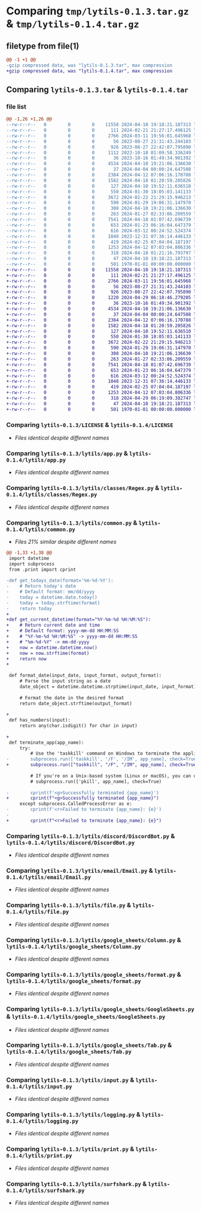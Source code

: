 # Comparing `tmp/lytils-0.1.3.tar.gz` & `tmp/lytils-0.1.4.tar.gz`

## filetype from file(1)

```diff
@@ -1 +1 @@
-gzip compressed data, was "lytils-0.1.3.tar", max compression
+gzip compressed data, was "lytils-0.1.4.tar", max compression
```

## Comparing `lytils-0.1.3.tar` & `lytils-0.1.4.tar`

### file list

```diff
@@ -1,26 +1,26 @@
--rw-r--r--   0        0        0    11558 2024-04-10 19:18:21.187313 lytils-0.1.3/LICENSE
--rw-r--r--   0        0        0      111 2024-02-21 21:27:17.496125 lytils-0.1.3/lytils/__init__.py
--rw-r--r--   0        0        0     2766 2024-03-11 19:56:01.645968 lytils-0.1.3/lytils/app.py
--rw-r--r--   0        0        0       56 2023-08-27 21:31:43.244103 lytils-0.1.3/lytils/classes/__init__.py
--rw-r--r--   0        0        0      926 2023-08-27 22:42:07.795890 lytils-0.1.3/lytils/classes/Regex.py
--rw-r--r--   0        0        0     1112 2023-10-18 01:09:58.336249 lytils-0.1.3/lytils/common.py
--rw-r--r--   0        0        0       36 2023-10-16 01:49:34.901392 lytils-0.1.3/lytils/discord/__init__.py
--rw-r--r--   0        0        0     4534 2024-04-10 19:21:06.136630 lytils-0.1.3/lytils/discord/DiscordBot.py
--rw-r--r--   0        0        0       37 2024-04-04 00:00:24.647508 lytils-0.1.3/lytils/email/__init__.py
--rw-r--r--   0        0        0     2384 2024-04-12 07:06:16.170788 lytils-0.1.3/lytils/email/Email.py
--rw-r--r--   0        0        0     1582 2024-04-18 01:20:59.205826 lytils-0.1.3/lytils/file.py
--rw-r--r--   0        0        0      127 2024-04-10 19:52:11.636510 lytils-0.1.3/lytils/google_sheets/__init__.py
--rw-r--r--   0        0        0      550 2024-01-30 18:05:03.141133 lytils-0.1.3/lytils/google_sheets/Column.py
--rw-r--r--   0        0        0     3672 2024-02-22 21:29:15.946213 lytils-0.1.3/lytils/google_sheets/format.py
--rw-r--r--   0        0        0      590 2024-01-29 19:06:31.147970 lytils-0.1.3/lytils/google_sheets/GoogleSheets.py
--rw-r--r--   0        0        0      308 2024-04-10 19:21:06.136630 lytils-0.1.3/lytils/google_sheets/helpers.py
--rw-r--r--   0        0        0      263 2024-01-27 02:33:06.209559 lytils-0.1.3/lytils/google_sheets/Sheet.py
--rw-r--r--   0        0        0     7541 2024-04-18 01:07:42.696739 lytils-0.1.3/lytils/google_sheets/Tab.py
--rw-r--r--   0        0        0      653 2024-01-23 06:16:04.647379 lytils-0.1.3/lytils/input.py
--rw-r--r--   0        0        0      616 2024-03-12 00:24:52.524374 lytils-0.1.3/lytils/logging.py
--rw-r--r--   0        0        0     1048 2023-12-31 07:36:14.446133 lytils-0.1.3/lytils/print.py
--rw-r--r--   0        0        0      419 2024-02-25 07:04:04.187197 lytils-0.1.3/lytils/regex.py
--rw-r--r--   0        0        0     1253 2024-04-12 07:03:04.806336 lytils-0.1.3/lytils/surfshark.py
--rw-r--r--   0        0        0      318 2024-04-18 01:21:16.793797 lytils-0.1.3/pyproject.toml
--rw-r--r--   0        0        0       47 2024-04-10 19:18:21.187313 lytils-0.1.3/README.md
--rw-r--r--   0        0        0      501 1970-01-01 00:00:00.000000 lytils-0.1.3/PKG-INFO
+-rw-r--r--   0        0        0    11558 2024-04-10 19:18:21.187313 lytils-0.1.4/LICENSE
+-rw-r--r--   0        0        0      111 2024-02-21 21:27:17.496125 lytils-0.1.4/lytils/__init__.py
+-rw-r--r--   0        0        0     2766 2024-03-11 19:56:01.645968 lytils-0.1.4/lytils/app.py
+-rw-r--r--   0        0        0       56 2023-08-27 21:31:43.244103 lytils-0.1.4/lytils/classes/__init__.py
+-rw-r--r--   0        0        0      926 2023-08-27 22:42:07.795890 lytils-0.1.4/lytils/classes/Regex.py
+-rw-r--r--   0        0        0     1220 2024-04-29 06:18:46.279205 lytils-0.1.4/lytils/common.py
+-rw-r--r--   0        0        0       36 2023-10-16 01:49:34.901392 lytils-0.1.4/lytils/discord/__init__.py
+-rw-r--r--   0        0        0     4534 2024-04-10 19:21:06.136630 lytils-0.1.4/lytils/discord/DiscordBot.py
+-rw-r--r--   0        0        0       37 2024-04-04 00:00:24.647508 lytils-0.1.4/lytils/email/__init__.py
+-rw-r--r--   0        0        0     2384 2024-04-12 07:06:16.170788 lytils-0.1.4/lytils/email/Email.py
+-rw-r--r--   0        0        0     1582 2024-04-18 01:20:59.205826 lytils-0.1.4/lytils/file.py
+-rw-r--r--   0        0        0      127 2024-04-10 19:52:11.636510 lytils-0.1.4/lytils/google_sheets/__init__.py
+-rw-r--r--   0        0        0      550 2024-01-30 18:05:03.141133 lytils-0.1.4/lytils/google_sheets/Column.py
+-rw-r--r--   0        0        0     3672 2024-02-22 21:29:15.946213 lytils-0.1.4/lytils/google_sheets/format.py
+-rw-r--r--   0        0        0      590 2024-01-29 19:06:31.147970 lytils-0.1.4/lytils/google_sheets/GoogleSheets.py
+-rw-r--r--   0        0        0      308 2024-04-10 19:21:06.136630 lytils-0.1.4/lytils/google_sheets/helpers.py
+-rw-r--r--   0        0        0      263 2024-01-27 02:33:06.209559 lytils-0.1.4/lytils/google_sheets/Sheet.py
+-rw-r--r--   0        0        0     7541 2024-04-18 01:07:42.696739 lytils-0.1.4/lytils/google_sheets/Tab.py
+-rw-r--r--   0        0        0      653 2024-01-23 06:16:04.647379 lytils-0.1.4/lytils/input.py
+-rw-r--r--   0        0        0      616 2024-03-12 00:24:52.524374 lytils-0.1.4/lytils/logging.py
+-rw-r--r--   0        0        0     1048 2023-12-31 07:36:14.446133 lytils-0.1.4/lytils/print.py
+-rw-r--r--   0        0        0      419 2024-02-25 07:04:04.187197 lytils-0.1.4/lytils/regex.py
+-rw-r--r--   0        0        0     1253 2024-04-12 07:03:04.806336 lytils-0.1.4/lytils/surfshark.py
+-rw-r--r--   0        0        0      318 2024-04-29 06:19:09.382747 lytils-0.1.4/pyproject.toml
+-rw-r--r--   0        0        0       47 2024-04-10 19:18:21.187313 lytils-0.1.4/README.md
+-rw-r--r--   0        0        0      501 1970-01-01 00:00:00.000000 lytils-0.1.4/PKG-INFO
```

### Comparing `lytils-0.1.3/LICENSE` & `lytils-0.1.4/LICENSE`

 * *Files identical despite different names*

### Comparing `lytils-0.1.3/lytils/app.py` & `lytils-0.1.4/lytils/app.py`

 * *Files identical despite different names*

### Comparing `lytils-0.1.3/lytils/classes/Regex.py` & `lytils-0.1.4/lytils/classes/Regex.py`

 * *Files identical despite different names*

### Comparing `lytils-0.1.3/lytils/common.py` & `lytils-0.1.4/lytils/common.py`

 * *Files 21% similar despite different names*

```diff
@@ -1,33 +1,38 @@
 import datetime
 import subprocess
 from .print import cprint
 
-def get_todays_date(format='%m-%d-%Y'):
-    # Return today's date
-    # Default format: mm/dd/yyyy
-    today = datetime.date.today()
-    today = today.strftime(format)
-    return today
+
+def get_current_datetime(format="%Y-%m-%d %H:%M:%S"):
+    # Return current date and time
+    # Default format: yyyy-mm-dd HH:MM:SS
+    # "%Y-%m-%d %H:%M:%S" -> yyyy-mm-dd HH:MM:SS
+    # "%m-%d-%Y" -> mm-dd-yyyy
+    now = datetime.datetime.now()
+    now = now.strftime(format)
+    return now
+
 
 def format_date(input_date, input_format, output_format):
     # Parse the input string as a date
     date_object = datetime.datetime.strptime(input_date, input_format)
 
     # Format the date in the desired format
     return date_object.strftime(output_format)
 
+
 def has_numbers(input):
     return any(char.isdigit() for char in input)
 
+
 def terminate_app(app_name):
     try:
         # Use the 'taskkill' command on Windows to terminate the application
-        subprocess.run(['taskkill', '/F', '/IM', app_name], check=True)
+        subprocess.run(["taskkill", "/F", "/IM", app_name], check=True)
 
         # If you're on a Unix-based system (Linux or macOS), you can use 'pkill'
         # subprocess.run(['pkill', app_name], check=True)
 
-        cprint(f'<g>Successfully terminated {app_name}')
+        cprint(f"<g>Successfully terminated {app_name}")
     except subprocess.CalledProcessError as e:
-        cprint(f'<r>Failed to terminate {app_name}: {e}')
-        
+        cprint(f"<r>Failed to terminate {app_name}: {e}")
```

### Comparing `lytils-0.1.3/lytils/discord/DiscordBot.py` & `lytils-0.1.4/lytils/discord/DiscordBot.py`

 * *Files identical despite different names*

### Comparing `lytils-0.1.3/lytils/email/Email.py` & `lytils-0.1.4/lytils/email/Email.py`

 * *Files identical despite different names*

### Comparing `lytils-0.1.3/lytils/file.py` & `lytils-0.1.4/lytils/file.py`

 * *Files identical despite different names*

### Comparing `lytils-0.1.3/lytils/google_sheets/Column.py` & `lytils-0.1.4/lytils/google_sheets/Column.py`

 * *Files identical despite different names*

### Comparing `lytils-0.1.3/lytils/google_sheets/format.py` & `lytils-0.1.4/lytils/google_sheets/format.py`

 * *Files identical despite different names*

### Comparing `lytils-0.1.3/lytils/google_sheets/GoogleSheets.py` & `lytils-0.1.4/lytils/google_sheets/GoogleSheets.py`

 * *Files identical despite different names*

### Comparing `lytils-0.1.3/lytils/google_sheets/Tab.py` & `lytils-0.1.4/lytils/google_sheets/Tab.py`

 * *Files identical despite different names*

### Comparing `lytils-0.1.3/lytils/input.py` & `lytils-0.1.4/lytils/input.py`

 * *Files identical despite different names*

### Comparing `lytils-0.1.3/lytils/logging.py` & `lytils-0.1.4/lytils/logging.py`

 * *Files identical despite different names*

### Comparing `lytils-0.1.3/lytils/print.py` & `lytils-0.1.4/lytils/print.py`

 * *Files identical despite different names*

### Comparing `lytils-0.1.3/lytils/surfshark.py` & `lytils-0.1.4/lytils/surfshark.py`

 * *Files identical despite different names*

